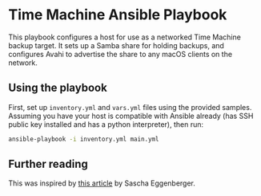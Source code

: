 # Time Machine Ansible Playbook

This playbook configures a host for use as a networked Time Machine backup target. It sets up a Samba share for holding backups, and configures Avahi to advertise the share to any macOS clients on the network.

## Using the playbook

First, set up `inventory.yml` and `vars.yml` files using the provided samples. Assuming you have your host is compatible with Ansible already (has SSH public key installed and has a python interpreter), then run:

```bash
ansible-playbook -i inventory.yml main.yml
```

## Further reading

This was inspired by [this article](https://saschaeggi.medium.com/use-a-raspberry-pi-4-for-time-machine-works-with-big-sur-1e66a9650789) by Sascha Eggenberger.
